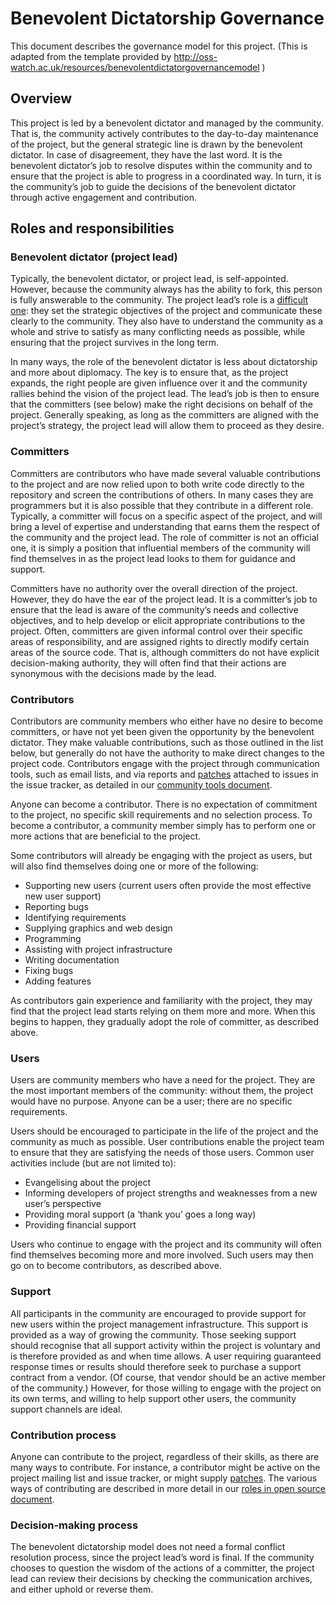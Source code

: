 # Benevolent Dictatorship Governance
This document describes the governance model for this project.
(This is adapted from the template provided by http://oss-watch.ac.uk/resources/benevolentdictatorgovernancemodel )

## Overview
This project is led by a benevolent dictator and managed by the community. That is, the community actively contributes
to the day-to-day maintenance of the project, but the general strategic line is drawn by the benevolent dictator. In
case of disagreement, they have the last word. It is the benevolent dictator’s job to resolve disputes within the
community and to ensure that the project is able to progress in a coordinated way. In turn, it is the community’s job
to guide the decisions of the benevolent dictator through active engagement and contribution.

## Roles and responsibilities
### Benevolent dictator (project lead)

Typically, the benevolent dictator, or project lead, is self-appointed. However, because the community always has the
ability to fork, this person is fully answerable to the community. The project lead’s role is a
[difficult one](http://producingoss.com/html-chunk/social-infrastructure.html#benevolent-dictator-qualifications): they
set the strategic objectives of the project and communicate these clearly to the community. They also have to understand
the community as a whole and strive to satisfy as many conflicting needs as possible, while ensuring that the project
survives in the long term.

In many ways, the role of the benevolent dictator is less about dictatorship and more about diplomacy. The key is to
ensure that, as the project expands, the right people are given influence over it and the community rallies behind the
vision of the project lead. The lead’s job is then to ensure that the committers (see below) make the right decisions
on behalf of the project. Generally speaking, as long as the committers are aligned with the project’s strategy, the
project lead will allow them to proceed as they desire.

### Committers

Committers are contributors who have made several valuable contributions to the project and are now relied upon to
both write code directly to the repository and screen the contributions of others. In many cases they are programmers
but it is also possible that they contribute in a different role. Typically, a committer will focus on a specific aspect
of the project, and will bring a level of expertise and understanding that earns them the respect of the community and
the project lead. The role of committer is not an official one, it is simply a position that influential members of the
community will find themselves in as the project lead looks to them for guidance and support.

Committers have no authority over the overall direction of the project. However, they do have the ear of the project
lead. It is a committer’s job to ensure that the lead is aware of the community’s needs and collective objectives, and
to help develop or elicit appropriate contributions to the project. Often, committers are given informal control over
their specific areas of responsibility, and are assigned rights to directly modify certain areas of the source code.
That is, although committers do not have explicit decision-making authority, they will often find that their actions
are synonymous with the decisions made by the lead.

### Contributors

Contributors are community members who either have no desire to become committers, or have not yet been given the
opportunity by the benevolent dictator. They make valuable contributions, such as those outlined in the list below,
but generally do not have the authority to make direct changes to the project code. Contributors engage with the
project through communication tools, such as email lists, and via reports and
[patches](http://oss-watch.ac.uk/resources/softwarepatch) attached to issues in the issue tracker, as detailed in
our [community tools document](http://oss-watch.ac.uk/resources/communitytools).

Anyone can become a contributor. There is no expectation of commitment to the project, no specific skill requirements
and no selection process. To become a contributor, a community member simply has to perform one or more actions that
are beneficial to the project.

Some contributors will already be engaging with the project as users, but will also find themselves doing one or more
of the following:

* Supporting new users (current users often provide the most effective new user support)
* Reporting bugs
* Identifying requirements
* Supplying graphics and web design
* Programming
* Assisting with project infrastructure
* Writing documentation
* Fixing bugs
* Adding features

As contributors gain experience and familiarity with the project, they may find that the project lead starts relying
on them more and more. When this begins to happen, they gradually adopt the role of committer, as described above.

### Users

Users are community members who have a need for the project. They are the most important members of the community:
without them, the project would have no purpose. Anyone can be a user; there are no specific requirements.

Users should be encouraged to participate in the life of the project and the community as much as possible. User
contributions enable the project team to ensure that they are satisfying the needs of those users. Common user
activities include (but are not limited to):

* Evangelising about the project
* Informing developers of project strengths and weaknesses from a new user’s perspective
* Providing moral support (a ‘thank you’ goes a long way)
* Providing financial support

Users who continue to engage with the project and its community will often find themselves becoming more and more
involved. Such users may then go on to become contributors, as described above.

### Support

All participants in the community are encouraged to provide support for new users within the project management
infrastructure. This support is provided as a way of growing the community. Those seeking support should recognise that
all support activity within the project is voluntary and is therefore provided as and when time allows. A user requiring
guaranteed response times or results should therefore seek to purchase a support contract from a vendor. (Of course,
that vendor should be an active member of the community.) However, for those willing to engage with the project on its
own terms, and willing to help support other users, the community support channels are ideal.

### Contribution process

Anyone can contribute to the project, regardless of their skills, as there are many ways to contribute. For instance, a
contributor might be active on the project mailing list and issue tracker, or might supply
[patches](http://oss-watch.ac.uk/resources/softwarepatch). The various ways of contributing are described in more detail
in our [roles in open source document](http://oss-watch.ac.uk/resources/rolesinopensource).

### Decision-making process

The benevolent dictatorship model does not need a formal conflict resolution process, since the project lead’s word is
final. If the community chooses to question the wisdom of the actions of a committer, the project lead can review their
decisions by checking the communication archives, and either uphold or reverse them.
